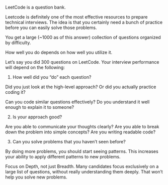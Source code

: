 
LeetCode is a question bank. 

Leetcode is definitely one of the most effective resources to prepare technical interviews. The idea is that you certainly need a bunch of practice before you can easily solve those problems.

You get a large (~1000 as of this answer) collection of questions organized by difficulty.

How well you do depends on how well you utilize it.

Let’s say you did 300 questions on LeetCode. Your interview performance will depend on the following:

1. How well did you “do” each question?

Did you just look at the high-level approach? Or did you actually practice coding it? 

Can you code similar questions effectively? Do you understand it well enough to explain it to someone?

2. Is your approach good?

Are you able to communicate your thoughts clearly?
Are you able to break down the problem into simple concepts?
Are you writing readable code?

3. Can you solve problems that you haven’t seen before?

By doing more problems, you should start seeing patterns. 
This increases your ability to apply different patterns to new problems.

Focus on Depth, not just Breadth. Many candidates focus exclusively on a large list of questions, 
without really understanding them deeply. That won’t help you solve new problems.
